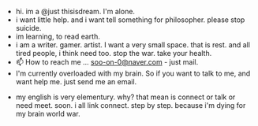 - hi. im a @just thisisdream. I'm alone.
- i want little help. and i want tell something for philosopher. please stop suicide.
- im learning, to read earth.
- i am a writer. gamer. artist. I want a very small space. that is rest. and all tired people, i think need too. stop the war. take your health.
- 📫 How to reach me ... soo-on-0@naver.com - just mail.
- I'm currently overloaded with my brain. So if you want to talk to me, and want help me. just send me an email.
* my english is very elementury. why? that mean is connect or talk or need meet.
soon. i all link connect. step by step. because i'm dying for my brain world war.
